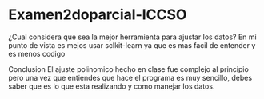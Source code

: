 # Examen2doparcial-ICCSO

¿Cual considera que sea la mejor herramienta para ajustar los datos?
En mi punto de vista es mejos usar sclkit-learn ya que es mas facil de entender y es menos codigo 

Conclusion
El ajuste polinomico hecho en clase fue complejo al principio pero una vez que entiendes que hace el programa es muy sencillo,
debes saber que es lo que esta realizando y como manejar los datos.
